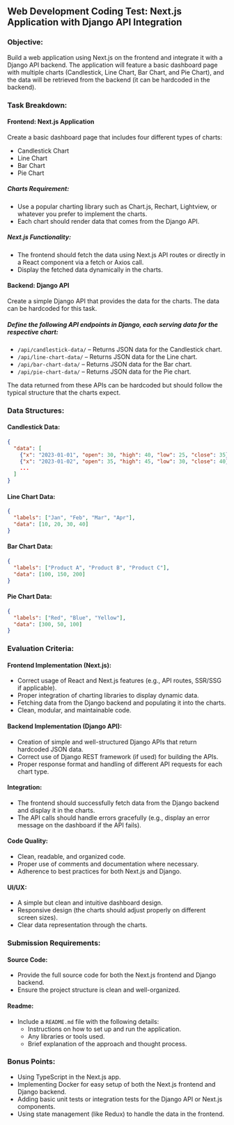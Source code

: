 ## Web Development Coding Test: Next.js Application with Django API Integration

### Objective:
Build a web application using Next.js on the frontend and integrate it with a Django API backend. The application will feature a basic dashboard page with multiple charts (Candlestick, Line Chart, Bar Chart, and Pie Chart), and the data will be retrieved from the backend (it can be hardcoded in the backend).

### Task Breakdown:

#### Frontend: Next.js Application
Create a basic dashboard page that includes four different types of charts:

- Candlestick Chart
- Line Chart
- Bar Chart
- Pie Chart

##### Charts Requirement:
- Use a popular charting library such as Chart.js, Rechart, Lightview, or whatever you prefer to implement the charts.
- Each chart should render data that comes from the Django API.

##### Next.js Functionality:
- The frontend should fetch the data using Next.js API routes or directly in a React component via a fetch or Axios call.
- Display the fetched data dynamically in the charts.

#### Backend: Django API
Create a simple Django API that provides the data for the charts. The data can be hardcoded for this task.

##### Define the following API endpoints in Django, each serving data for the respective chart:
- `/api/candlestick-data/` – Returns JSON data for the Candlestick chart.
- `/api/line-chart-data/` – Returns JSON data for the Line chart.
- `/api/bar-chart-data/` – Returns JSON data for the Bar chart.
- `/api/pie-chart-data/` – Returns JSON data for the Pie chart.

The data returned from these APIs can be hardcoded but should follow the typical structure that the charts expect.

### Data Structures:

#### Candlestick Data:
```json
{
  "data": [
    {"x": "2023-01-01", "open": 30, "high": 40, "low": 25, "close": 35},
    {"x": "2023-01-02", "open": 35, "high": 45, "low": 30, "close": 40},
    ...
  ]
}
```

#### Line Chart Data:
```json
{
  "labels": ["Jan", "Feb", "Mar", "Apr"],
  "data": [10, 20, 30, 40]
}
```

#### Bar Chart Data:
```json
{
  "labels": ["Product A", "Product B", "Product C"],
  "data": [100, 150, 200]
}
```

#### Pie Chart Data:
```json
{
  "labels": ["Red", "Blue", "Yellow"],
  "data": [300, 50, 100]
}
```

### Evaluation Criteria:

#### Frontend Implementation (Next.js):
- Correct usage of React and Next.js features (e.g., API routes, SSR/SSG if applicable).
- Proper integration of charting libraries to display dynamic data.
- Fetching data from the Django backend and populating it into the charts.
- Clean, modular, and maintainable code.

#### Backend Implementation (Django API):
- Creation of simple and well-structured Django APIs that return hardcoded JSON data.
- Correct use of Django REST framework (if used) for building the APIs.
- Proper response format and handling of different API requests for each chart type.

#### Integration:
- The frontend should successfully fetch data from the Django backend and display it in the charts.
- The API calls should handle errors gracefully (e.g., display an error message on the dashboard if the API fails).

#### Code Quality:
- Clean, readable, and organized code.
- Proper use of comments and documentation where necessary.
- Adherence to best practices for both Next.js and Django.

#### UI/UX:
- A simple but clean and intuitive dashboard design.
- Responsive design (the charts should adjust properly on different screen sizes).
- Clear data representation through the charts.

### Submission Requirements:

#### Source Code:
- Provide the full source code for both the Next.js frontend and Django backend.
- Ensure the project structure is clean and well-organized.

#### Readme:
- Include a `README.md` file with the following details:
  - Instructions on how to set up and run the application.
  - Any libraries or tools used.
  - Brief explanation of the approach and thought process.

### Bonus Points:
- Using TypeScript in the Next.js app.
- Implementing Docker for easy setup of both the Next.js frontend and Django backend.
- Adding basic unit tests or integration tests for the Django API or Next.js components.
- Using state management (like Redux) to handle the data in the frontend.
